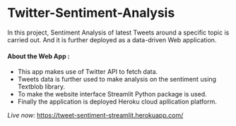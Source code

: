 # Twitter-Sentiment-Analysis
In this project, Sentiment Analysis of latest Tweets around a specific topic is carried out. And it is further deployed as a data-driven Web application. 

#### About the Web App : 
  - This app makes use of Twitter API to fetch data. 
  - Tweets data is further used to make analysis on the sentiment using Textblob library.
  - To make the website interface Streamlit Python package is used.
  - Finally the application is deployed Heroku cloud apllication platform.
  
*Live now:* https://tweet-sentiment-streamlit.herokuapp.com/

